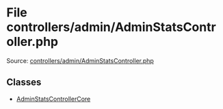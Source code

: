 File controllers/admin/AdminStatsController.php
=========

Source: [controllers/admin/AdminStatsController.php](https://github.com/PrestaShop/PrestaShop/blob/1.5.6.0/controllers/admin/AdminStatsController.php)


Classes
-------

* [AdminStatsControllerCore](class.AdminStatsControllerCore.md)

